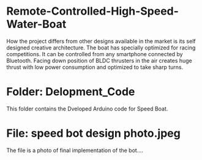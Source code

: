 # Remote-Controlled-High-Speed-Water-Boat
  How the project differs from other designs available in the market is its self designed creative architecture. The boat has specially optimized for racing competitions. It can be controlled from any smartphone connected by Bluetooth. Facing down position of BLDC thrusters in the air creates huge thrust with low power consumption and optimized to take sharp turns.
# Folder: Delopment_Code
  This folder contains the Dveloped Arduino code for Speed Boat.
# File: speed bot design photo.jpeg
  The file is a photo of final implementation of the bot....

